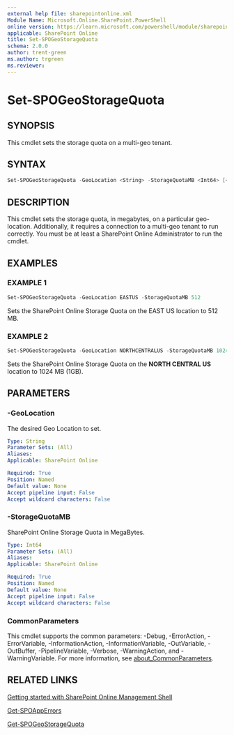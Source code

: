 ```yaml
---
external help file: sharepointonline.xml
Module Name: Microsoft.Online.SharePoint.PowerShell
online version: https://learn.microsoft.com/powershell/module/sharepoint-online/set-spogeostoragequota
applicable: SharePoint Online
title: Set-SPOGeoStorageQuota
schema: 2.0.0
author: trent-green
ms.author: trgreen
ms.reviewer:
---
```


# Set-SPOGeoStorageQuota

## SYNOPSIS

This cmdlet sets the storage quota on a multi-geo tenant.

## SYNTAX

```powershell
Set-SPOGeoStorageQuota -GeoLocation <String> -StorageQuotaMB <Int64> [<CommonParameters>]
```

## DESCRIPTION

This cmdlet sets the storage quota, in megabytes, on a particular geo-location. Additionally, it requires a connection to a multi-geo tenant to run correctly. You must be at least a SharePoint Online Administrator to run the cmdlet.

## EXAMPLES

### EXAMPLE 1

```powershell
Set-SPOGeoStorageQuota -GeoLocation EASTUS -StorageQuotaMB 512
```

Sets the SharePoint Online Storage Quota on the EAST US location to 512 MB.

### EXAMPLE 2

```powershell
Set-SPOGeoStorageQuota -GeoLocation NORTHCENTRALUS -StorageQuotaMB 1024
```

Sets the SharePoint Online Storage Quota on the **NORTH CENTRAL US** location to 1024 MB (1GB).

## PARAMETERS

### -GeoLocation

The desired Geo Location to set.

```yaml
Type: String
Parameter Sets: (All)
Aliases:
Applicable: SharePoint Online

Required: True
Position: Named
Default value: None
Accept pipeline input: False
Accept wildcard characters: False
```

### -StorageQuotaMB

SharePoint Online Storage Quota in MegaBytes.

```yaml
Type: Int64
Parameter Sets: (All)
Aliases:
Applicable: SharePoint Online

Required: True
Position: Named
Default value: None
Accept pipeline input: False
Accept wildcard characters: False
```

### CommonParameters

This cmdlet supports the common parameters: -Debug, -ErrorAction, -ErrorVariable, -InformationAction, -InformationVariable, -OutVariable, -OutBuffer, -PipelineVariable, -Verbose, -WarningAction, and -WarningVariable. For more information, see [about_CommonParameters](https://go.microsoft.com/fwlink/?LinkID=113216).

## RELATED LINKS

[Getting started with SharePoint Online Management Shell](https://learn.microsoft.com/powershell/sharepoint/sharepoint-online/connect-sharepoint-online?view=sharepoint-ps)

[Get-SPOAppErrors](Get-SPOAppErrors.md)

[Get-SPOGeoStorageQuota](Get-SPOGeoStorageQuota.md)

